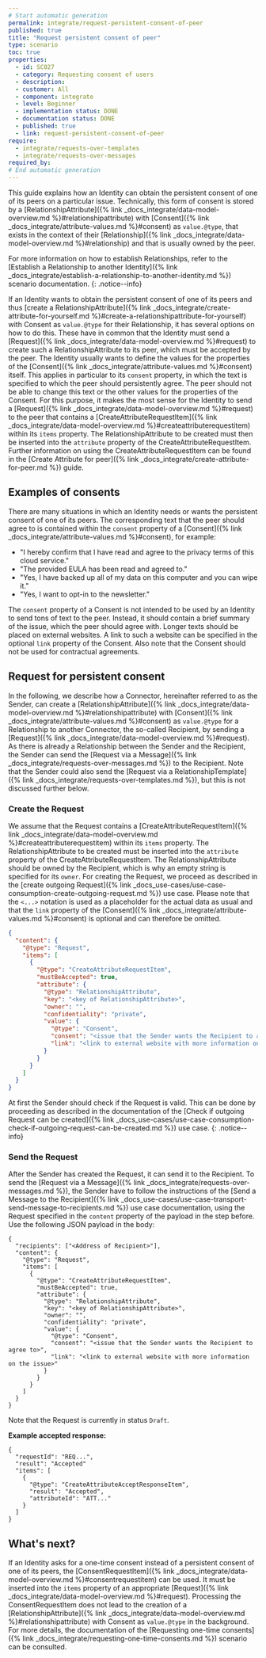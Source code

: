 ```yaml
---
# Start automatic generation
permalink: integrate/request-persistent-consent-of-peer
published: true
title: "Request persistent consent of peer"
type: scenario
toc: true
properties:
  - id: SC027
  - category: Requesting consent of users
  - description:
  - customer: All
  - component: integrate
  - level: Beginner
  - implementation status: DONE
  - documentation status: DONE
  - published: true
  - link: request-persistent-consent-of-peer
require:
  - integrate/requests-over-templates
  - integrate/requests-over-messages
required_by:
# End automatic generation
---
```


This guide explains how an Identity can obtain the persistent consent of one of its peers on a particular issue. Technically, this form of consent is stored by a [RelationshipAttribute]({% link _docs_integrate/data-model-overview.md %}#relationshipattribute) with [Consent]({% link _docs_integrate/attribute-values.md %}#consent) as `value.@type`, that exists in the context of their [Relationship]({% link _docs_integrate/data-model-overview.md %}#relationship) and that is usually owned by the peer.

For more information on how to establish Relationships, refer to the [Establish a Relationship to another Identity]({% link _docs_integrate/establish-a-relationship-to-another-identity.md %}) scenario documentation.
{: .notice--info}

If an Identity wants to obtain the persistent consent of one of its peers and thus [create a RelationshipAttribute]({% link _docs_integrate/create-attribute-for-yourself.md %}#create-a-relationshipattribute-for-yourself) with Consent as `value.@type` for their Relationship, it has several options on how to do this. These have in common that the Identity must send a [Request]({% link _docs_integrate/data-model-overview.md %}#request) to create such a RelationshipAttribute to its peer, which must be accepted by the peer. The Identity usually wants to define the values for the properties of the [Consent]({% link _docs_integrate/attribute-values.md %}#consent) itself. This applies in particular to its `consent` property, in which the text is specified to which the peer should persistently agree. The peer should not be able to change this text or the other values for the properties of the Consent. For this purpose, it makes the most sense for the Identity to send a [Request]({% link _docs_integrate/data-model-overview.md %}#request) to the peer that contains a [CreateAttributeRequestItem]({% link _docs_integrate/data-model-overview.md %}#createattributerequestitem) within its `items` property. The RelationshipAttribute to be created must then be inserted into the `attribute` property of the CreateAttributeRequestItem. Further information on using the CreateAttributeRequestItem can be found in the [Create Attribute for peer]({% link _docs_integrate/create-attribute-for-peer.md %}) guide.

## Examples of consents

There are many situations in which an Identity needs or wants the persistent consent of one of its peers. The corresponding text that the peer should agree to is contained within the `consent` property of a [Consent]({% link _docs_integrate/attribute-values.md %}#consent), for example:

- "I hereby confirm that I have read and agree to the privacy terms of this cloud service."
- "The provided EULA has been read and agreed to."
- "Yes, I have backed up all of my data on this computer and you can wipe it."
- "Yes, I want to opt-in to the newsletter."

The `consent` property of a Consent is not intended to be used by an Identity to send tons of text to the peer. Instead, it should contain a brief summary of the issue, which the peer should agree with. Longer texts should be placed on external websites. A link to such a website can be specified in the optional `link` property of the Consent. Also note that the Consent should not be used for contractual agreements.

## Request for persistent consent

In the following, we describe how a Connector, hereinafter referred to as the Sender, can create a [RelationshipAttribute]({% link _docs_integrate/data-model-overview.md %}#relationshipattribute) with [Consent]({% link _docs_integrate/attribute-values.md %}#consent) as `value.@type` for a Relationship to another Connector, the so-called Recipient, by sending a [Request]({% link _docs_integrate/data-model-overview.md %}#request). As there is already a Relationship between the Sender and the Recipient, the Sender can send the [Request via a Message]({% link _docs_integrate/requests-over-messages.md %}) to the Recipient. Note that the Sender could also send the [Request via a RelationshipTemplate]({% link _docs_integrate/requests-over-templates.md %}), but this is not discussed further below.

### Create the Request

We assume that the Request contains a [CreateAttributeRequestItem]({% link _docs_integrate/data-model-overview.md %}#createattributerequestitem) within its `items` property. The RelationshipAttribute to be created must be inserted into the `attribute` property of the CreateAttributeRequestItem. The RelationshipAttribute should be owned by the Recipient, which is why an empty string is specified for its `owner`. For creating the Request, we proceed as described in the [create outgoing Request]({% link _docs_use-cases/use-case-consumption-create-outgoing-request.md %}) use case. Please note that the `<...>` notation is used as a placeholder for the actual data as usual and that the `link` property of the [Consent]({% link _docs_integrate/attribute-values.md %}#consent) is optional and can therefore be omitted.

```json
{
  "content": {
    "@type": "Request",
    "items": [
      {
        "@type": "CreateAttributeRequestItem",
        "mustBeAccepted": true,
        "attribute": {
          "@type": "RelationshipAttribute",
          "key": "<key of RelationshipAttribute>",
          "owner": "",
          "confidentiality": "private",
          "value": {
            "@type": "Consent",
            "consent": "<issue that the Sender wants the Recipient to agree to>",
            "link": "<link to external website with more information on the issue>"
          }
        }
      }
    ]
  }
}
```

At first the Sender should check if the Request is valid. This can be done by proceeding as described in the documentation of the [Check if outgoing Request can be created]({% link _docs_use-cases/use-case-consumption-check-if-outgoing-request-can-be-created.md %}) use case.
{: .notice--info}

### Send the Request

After the Sender has created the Request, it can send it to the Recipient. To send the [Request via a Message]({% link _docs_integrate/requests-over-messages.md %}), the Sender have to follow the instructions of the [Send a Message to the Recipient]({% link _docs_use-cases/use-case-transport-send-message-to-recipients.md %}) use case documentation, using the Request specified in the `content` property of the payload in the step before. Use the following JSON payload in the body:

```jsonc
{
  "recipients": ["<Address of Recipient>"],
  "content": {
    "@type": "Request",
    "items": [
      {
        "@type": "CreateAttributeRequestItem",
        "mustBeAccepted": true,
        "attribute": {
          "@type": "RelationshipAttribute",
          "key": "<key of RelationshipAttribute>",
          "owner": "",
          "confidentiality": "private",
          "value": {
            "@type": "Consent",
            "consent": "<issue that the Sender wants the Recipient to agree to>",
            "link": "<link to external website with more information on the issue>"
          }
        }
      }
    ]
  }
}
```

Note that the Request is currently in status `Draft`.

**Example accepted response:**

```jsonc
{
  "requestId": "REQ...",
  "result": "Accepted"
  "items": [
    {
      "@type": "CreateAttributeAcceptResponseItem",
      "result": "Accepted",
      "attributeId": "ATT..."
    }
  ]
}
```

## What's next?

If an Identity asks for a one-time consent instead of a persistent consent of one of its peers, the [ConsentRequestItem]({% link _docs_integrate/data-model-overview.md %}#consentrequestitem) can be used. It must be inserted into the `items` property of an appropriate [Request]({% link _docs_integrate/data-model-overview.md %}#request). Processing the ConsentRequestItem does not lead to the creation of a [RelationshipAttribute]({% link _docs_integrate/data-model-overview.md %}#relationshipattribute) with Consent as `value.@type` in the background. For more details, the documentation of the [Requesting one-time consents]({% link _docs_integrate/requesting-one-time-consents.md %}) scenario can be consulted.
